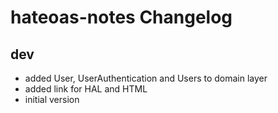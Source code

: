 # hateoas-notes Changelog

## dev

* added User, UserAuthentication and Users to domain layer
* added link for HAL and HTML
* initial version